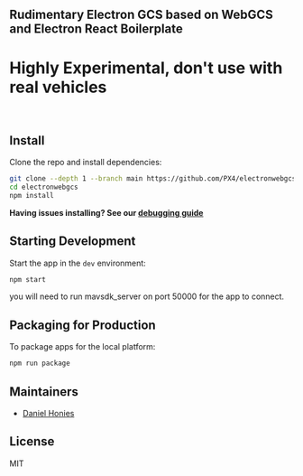 

## Rudimentary Electron GCS based on WebGCS and Electron React Boilerplate 

# Highly Experimental, don't use with real vehicles
<br>

## Install

Clone the repo and install dependencies:

```bash
git clone --depth 1 --branch main https://github.com/PX4/electronwebgcs.git 
cd electronwebgcs
npm install
```

**Having issues installing? See our [debugging guide](https://github.com/electron-react-boilerplate/electron-react-boilerplate/issues/400)**

## Starting Development

Start the app in the `dev` environment:

```bash
npm start
```

you will need to run mavsdk_server on port 50000 for the app to connect. 
## Packaging for Production

To package apps for the local platform:

```bash
npm run package
```

## Maintainers

- [Daniel Honies](https://github.com/danielhonies)

## License

MIT 


